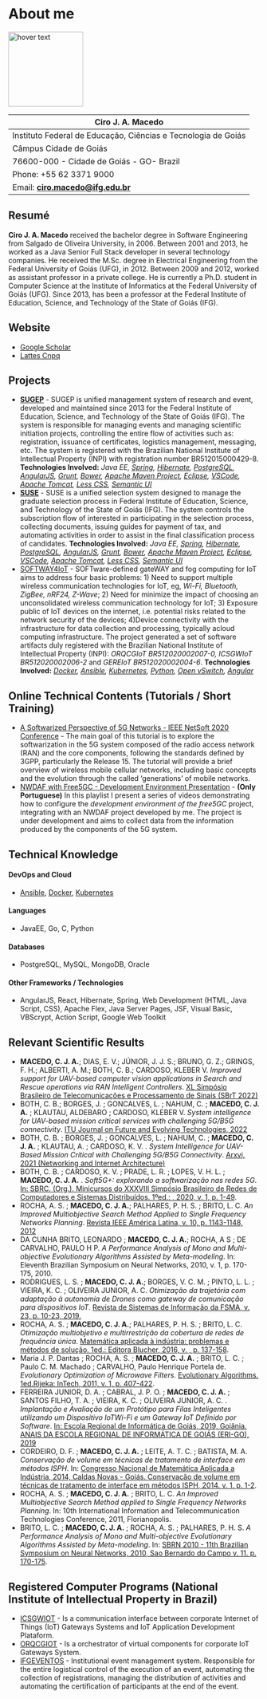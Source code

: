 # About me 

<p>
  <img src="https://netsoft2020.ieee-netsoft.org/wp-content/uploads/sites/116/2020/05/tutorial_4_4.jpg" width="150" title="hover text">
</p>

|Ciro J. A. Macedo                                            |
| ----------------------------------------------------------- |
|Instituto Federal de Educação, Ciências e Tecnologia de Goiás|
|Câmpus Cidade de Goiás                                       |
|76600-000 - Cidade de Goiás - GO- Brazil                     |
|Phone: +55 62 3371 9000                                      |
|Email: <b>ciro.macedo@ifg.edu.br</b>                         |
## Resumé
<b>Ciro J. A. Macedo</b> received the bachelor degree in Software Engineering from Salgado de Oliveira University, in 2006. Between 2001 and 2013, he worked as a Java Senior Full Stack  developer in several technology companies. He received the M.Sc. degree in Electrical Engineering from the Federal University of Goiás (UFG), in 2012. Between 2009 and 2012, worked as assistant professor in a private college. He is currently a Ph.D. student in Computer Science at the Institute of Informatics at the Federal University of Goiás (UFG). Since 2013, has been a professor at the Federal Institute of Education, Science, and Technology of the State of Goiás (IFG).

## Website
- [Google Scholar](https://scholar.google.com.br/citations?user=GMxi-B8AAAAJ)
- [Lattes Cnpq](http://lattes.cnpq.br/7461921402514789)

## Projects
- <b>[SUGEP](https://sugep.ifg.edu.br/eventos/#/)</b> - SUGEP is unified management system of research and event, developed and maintained since 2013 for the Federal Institute of Education, Science, and Technology of the State of Goiás (IFG). The system is responsible for managing events and managing scientific initiation projects, controlling the entire flow of activities such as: registration, issuance of certificates, logistics management, messaging, etc. The system is registered with the Brazilian National Institute of Intellectual Property (INPI) with registration number BR512015000429-8. __Technologies Involved:__ *Java EE, [Spring](https://spring.io), [Hibernate](https://hibernate.org/), [PostgreSQL](https://www.postgresql.org/), [AngularJS](https://angularjs.org/), [Grunt](https://gruntjs.com/), [Bower](https://bower.io/), [Apache Maven Project](https://maven.apache.org/what-is-maven.html), [Eclipse](https://www.eclipse.org/), [VSCode](https://code.visualstudio.com/), [Apache Tomcat](https://tomcat.apache.org/), [Less CSS](https://lesscss.org/), [Semantic UI](https://semantic-ui.com/)*
- <b>[SUSE](http://suse.ifg.edu.br/suse/#/)</b> - SUSE is a unified selection system designed to manage the graduate selection process in Federal Institute of Education, Science, and Technology of the State of Goiás (IFG). The system controls the subscription flow of interested in participating in the selection process, collecting documents, issuing guides for payment of tax, and automating activities in order to assist in the final classification process of candidates. __Technologies Involved:__ *Java EE, [Spring](https://spring.io), [Hibernate](https://hibernate.org/), [PostgreSQL](https://www.postgresql.org/), [AngularJS](https://angularjs.org/), [Grunt](https://gruntjs.com/), [Bower](https://bower.io/), [Apache Maven Project](https://maven.apache.org/what-is-maven.html), [Eclipse](https://www.eclipse.org/), [VSCode](https://code.visualstudio.com/), [Apache Tomcat](https://tomcat.apache.org/), [Less CSS](https://lesscss.org/), [Semantic UI](https://semantic-ui.com/)*
- [SOFTWAY4IoT](https://github.com/sw4iot) - SOFTware-defined gateWAY and fog computing for IoT aims to address four basic problems: 1) Need to support multiple wireless communication technologies for IoT, eg, *Wi-Fi, Bluetooth, ZigBee, nRF24, Z-Wave*; 2) Need for minimize the impact of choosing an unconsolidated wireless communication technology for IoT; 3) Exposure public of IoT devices on the internet, i.e. potential risks related to the network security of the devices; 4)Device connectivity with the infrastructure for data collection and processing, typically acloud computing infrastructure. The project generated a set of software artifacts duly registered with the Brazilian National Institute of Intellectual Property (INPI): _ORQCGIoT BR512020002007-0, ICSGWIoT BR512020002006-2_ and _GEREIoT BR512020002004-6_. __Technologies Involved:__ *[Docker](https://www.docker.com/), [Ansible](https://www.ansible.com/), [Kubernetes](https://kubernetes.io/), [Python](https://www.python.org/), [Open vSwitch](https://www.openvswitch.org/), [Angular](https://angular.io/)*

## Online Technical Contents (Tutorials / Short Training)
- [A Softwarized Perspective of 5G Networks - IEEE NetSoft 2020 Conference](https://ieeetv.ieee.org/tutorial-4-a-softwarized-perspective-of-5g-networks-netsoft-2020-conference) - The main goal of this tutorial is to explore the softwarization in the 5G system composed of the radio access network (RAN) and the core components, following the standards defined by 3GPP, particularly the Release 15. The tutorial will provide a brief overview of wireless mobile cellular networks, including basic concepts and the evolution through the called ‘generations’ of mobile networks. 
- [NWDAF with Free5GC - Development Environment Presentation](https://youtube.com/playlist?list=PLE1dbu0BEXvEL23gptSgux8gPmuLmyQOm) - **(Only Portuguese)** In this playlist I present a series of videos demonstrating how to configure the _development environment of the free5GC_ project, integrating with an NWDAF project developed by me. The project is under development and aims to collect data from the information produced by the components of the 5G system.

## Technical Knowledge
#### DevOps and Cloud
- [Ansible](https://www.ansible.com/), [Docker](https://www.docker.com/), [Kubernetes](https://kubernetes.io/)
#### Languages
- JavaEE, Go, C, Python
#### Databases
- PostgreSQL, MySQL, MongoDB, Oracle
#### Other Frameworks / Technologies
- AngularJS, React, Hibernate, Spring, Web Development (HTML, Java Script, CSS), Apache Flex, Java Server Pages, JSF, Visual Basic, VBScrypt, Action Script, Google Web Toolkit 

## Relevant Scientific Results
- **MACEDO, C. J. A.**; DIAS, E. V.; JÚNIOR, J. J. S.; BRUNO, G. Z.; GRINGS, F. H.; ALBERTI, A. M.; BOTH, C. B.; CARDOSO, KLEBER V.  _Improved support for UAV-based computer vision applications in Search and Rescue operations via RAN Intelligent Controllers_. [XL Simpósio Brasileiro de Telecomunicações e Processamento de Sinais (SBrT 2022)](https://inatel.br/sbrt/)
- BOTH, C. B.; BORGES, J. ; GONCALVES, L. ; NAHUM, C. ; **MACEDO, C. J. A.** ; KLAUTAU, ALDEBARO ; CARDOSO, KLEBER V.  _System intelligence for UAV-based mission critical services with challenging 5G/B5G connectivity_. [ITU Journal on Future and Evolving Technologies, 2022](https://www.itu.int/pub/S-JNL-VOL3.ISSUE1-2022-A06)
- BOTH, C. B. ; BORGES, J. ; GONCALVES, L. ; NAHUM, C. ; **MACEDO, C. J. A.** ; KLAUTAU, A. ; CARDOSO, K. V. . _System Intelligence for UAV-Based Mission Critical with Challenging 5G/B5G Connectivity_. [Arxvi, 2021 (Networking and Internet Architecture)](https://arxiv.org/abs/2102.02318)
- BOTH, C. B. ; CARDOSO, K. V. ; PRADE, L. R. ; LOPES, V. H. L. ; **MACEDO, C. J. A.** . _Soft5G+: explorando a softwarização nas redes 5G_. [In: SBRC. (Org.). Minicursos do XXXVIII Simpósio Brasileiro de Redes de Computadores e Sistemas Distribuídos. 1ºed.: , 2020, v. 1, p. 1-49](https://sol.sbc.org.br/livros/index.php/sbc/catalog/download/50/230/467-1?inline=1).
- ROCHA, A. S. ; **MACEDO, C. J. A.**; PALHARES, P. H. S. ; BRITO, L. C. _An Improved Multiobjective Search Method Applied to Single Frequency Networks Planning_. [Revista IEEE América Latina, v. 10, p. 1143-1148, 2012](https://ieeexplore.ieee.org/document/6142450)
- DA CUNHA BRITO, LEONARDO ; **MACEDO, C. J. A.**; ROCHA, A S ; DE CARVALHO, PAULO H P. _A Performance Analysis of Mono and Multi-objective Evolutionary Algorithms Assisted by Meta-modeling_. In: Eleventh Brazilian Symposium on Neural Networks, 2010, v. 1, p. 170-175, 2010.
- RODRIGUES, L. S. ; **MACEDO, C. J. A.**; BORGES, V. C. M. ; PINTO, L. L. ; VIEIRA, K. C. ; OLIVEIRA JUNIOR, A. C. _Otimização da trajetória com adaptação à autonomia de Drones como gateway de comunicação para dispositivos IoT_. [Revista de Sistemas de Informação da FSMA, v. 23, p. 10-23, 2019.](https://sol.sbc.org.br/index.php/erigo/article/view/7130)
- ROCHA, A. S. ; **MACEDO, C. J. A.**; PALHARES, P. H. S. ; BRITO, L. C. _Otimização multiobjetivo e multirrestrição da cobertura de redes de frequência única_. [Matemática aplicada à indústria: problemas e métodos de solução. 1ed.: Editora Blucher, 2016, v. , p. 137-158](https://openaccess.blucher.com.br/article-details/otimizacao-multiobjetivo-e-multirrestricao-da-cobertura-de-redes-de-frequencia-unica-19999).
- Maria J. P. Dantas ; ROCHA, A. S. ; **MACEDO, C. J. A.** ; BRITO, L. C. ; Paulo C. M. Machado ; CARVALHO, Paulo Henrique Portela de. _Evolutionary Optimization of Microwave Filters_. [Evolutionary Algorithms. 1ed.Rijeka: InTech, 2011, v. 1, p. 407-422](https://www.intechopen.com/chapters/15633).
- FERREIRA JUNIOR, D. A. ; CABRAL, J. P. O. ; **MACEDO, C. J. A.** ; SANTOS FILHO, T. A. ; VIEIRA, K. C. ; OLIVEIRA JUNIOR, A. C. . _Implantação e Avaliação de um Protótipo para Filas Inteligentes utilizando um Dispositivo IoTWi-Fi e um Gateway IoT Definido por Software_. [In: Escola Regional de Informática de Goiás, 2019, Goiânia. ANAIS DA ESCOLA REGIONAL DE INFORMÁTICA DE GOIÁS (ERI-GO), 2019](https://sol.sbc.org.br/index.php/erigo/article/view/9102)
- CORDEIRO, D. F. ; **MACEDO, C. J. A.** ; LEITE, A. T. C. ; BATISTA, M. A. _Conservação de volume em técnicas de tratamento de interface em métodos ISPH_. In: [Congresso Nacional de Matemática Aplicada a Indústria, 2014, Caldas Novas - Goiás. Conservação de volume em técnicas de tratamento de interface em métodos ISPH, 2014. v. 1. p. 1-2](https://www.proceedings.blucher.com.br/article-details/conservao-de-volume-em-tcnicas-de-tratamento-de-interface-em-mtodos-isph-11937).
- ROCHA, A. S. ; **MACEDO, C. J. A.** ; BRITO, L. C. _An Improved Multiobjective Search Method applied to Single Frequency Networks Planning_. In: 10th International Information and Telecommunication Technologies Conference, 2011, Florianopolis.
- BRITO, L. C. ; **MACEDO, C. J. A.** ; ROCHA, A. S. ; PALHARES, P. H. S. _A Performance Analysis of Mono and Multi-objective Evolutionary Algorithms Assisted by Meta-modeling_. In: [SBRN 2010 - 11th Brazilian Symposium on Neural Networks, 2010, Sao Bernardo do Campo v. 11. p. 170-175](https://ieeexplore.ieee.org/document/5715232).

## Registered Computer Programs (National Institute of Intellectual Property in Brazil)
- [ICSGWIOT](https://busca.inpi.gov.br/pePI/servlet/ProgramaServletController?Action=detail&CodPedido=30063&SearchParameter=) - Is a communication interface between corporate Internet of Things (IoT) Gateways Systems and IoT Application Development Plataform.
- [ORQCGIOT](https://busca.inpi.gov.br/pePI/servlet/ProgramaServletController?Action=detail&CodPedido=30064&SearchParameter=) - Is a orchestrator of virtual components for corporate IoT Gateways System.
- [IFGEVENTOS](https://busca.inpi.gov.br/pePI/servlet/ProgramaServletController?Action=detail&CodPedido=17734&SearchParameter=) - Institutional event management system. Responsible for the entire logistical control of the execution of an event, automating the collection of registrations, managing the distribution of activities and automating the certification of participants at the end of the event.
